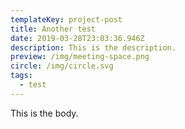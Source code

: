 ```yaml
---
templateKey: project-post
title: Another test
date: 2019-03-28T23:03:36.946Z
description: This is the description.
preview: /img/meeting-space.png
circle: /img/circle.svg
tags:
  - test
---
```

This is the body.
